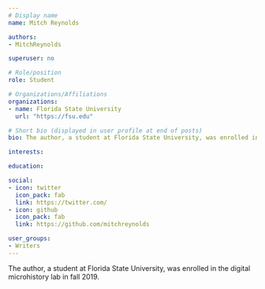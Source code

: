 ```yaml
---
# Display name
name: Mitch Reynolds

authors:
- MitchReynolds

superuser: no

# Role/position
role: Student

# Organizations/Affiliations
organizations:
- name: Florida State University
  url: "https://fsu.edu"

# Short bio (displayed in user profile at end of posts)
bio: The author, a student at Florida State University, was enrolled in the digital microhistory lab in Fall 2019.

interests:

education:

social:
- icon: twitter
  icon_pack: fab
  link: https://twitter.com/
- icon: github
  icon_pack: fab
  link: https://github.com/mitchreynolds

user_groups:
- Writers
---
```

The author, a student at Florida State University, was enrolled in the digital microhistory lab in fall 2019.
